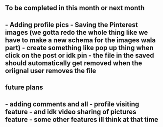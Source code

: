 <h2>To be completed in this month or next month <h2>
-  Adding profile pics
-  Saving the Pinterest images (we gotta redo the whole thing like we have to make a new schema for the images wala part)
- create something like pop up thing when click on the post or idk pin
- the file in the saved should automatically get removed when the oriignal user removes the file 

<h2>future plans<h2>
- adding comments and all 
- profile visiting feature 
- and idk video sharing of pictures feature 
- some other features ill think at that time  